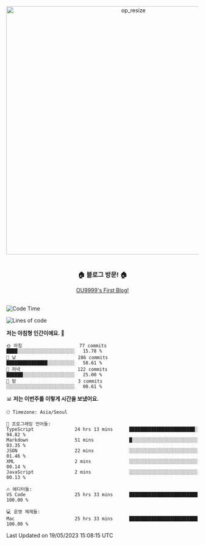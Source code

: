
<div align=center>
	<img width="650" alt="op_resize" src="https://user-images.githubusercontent.com/113419018/231088010-e65212ff-48c4-480d-bf25-7427638b6e93.png">
</div>
<br>
<div align=center>
	<h3>🏠 블로그 방문! 🏠</h3>
	<a href="https://ou9999-next-js-blog.vercel.app/">OU9999's First Blog!</a>
</div>

<br>

<!--START_SECTION:waka-->
![Code Time](http://img.shields.io/badge/Code%20Time-433%20hrs%2041%20mins-blue)

![Lines of code](https://img.shields.io/badge/%EC%A0%80%EB%8A%94%20%EC%97%AC%ED%83%9C%EA%B9%8C%EC%A7%80%20-1.7%20million%20%EC%A4%84%EC%9D%98%20%EC%BD%94%EB%93%9C%EB%A5%BC%20%EC%9E%91%EC%84%B1%ED%96%88%EC%96%B4%EC%9A%94.-blue)

**저는 아침형 인간이에요. 🐤** 

```text
🌞 아침                     77 commits          ████░░░░░░░░░░░░░░░░░░░░░   15.78 % 
🌆 낮　                     286 commits         ███████████████░░░░░░░░░░   58.61 % 
🌃 저녁                     122 commits         ██████░░░░░░░░░░░░░░░░░░░   25.00 % 
🌙 밤　                     3 commits           ░░░░░░░░░░░░░░░░░░░░░░░░░   00.61 % 
```


📊 **저는 이번주를 이렇게 시간을 보냈어요.** 

```text
🕑︎ Timezone: Asia/Seoul

💬 프로그래밍 언어들: 
TypeScript               24 hrs 13 mins      ████████████████████████░   94.82 % 
Markdown                 51 mins             █░░░░░░░░░░░░░░░░░░░░░░░░   03.35 % 
JSON                     22 mins             ░░░░░░░░░░░░░░░░░░░░░░░░░   01.46 % 
XML                      2 mins              ░░░░░░░░░░░░░░░░░░░░░░░░░   00.14 % 
JavaScript               2 mins              ░░░░░░░░░░░░░░░░░░░░░░░░░   00.13 % 

🔥 에디터들: 
VS Code                  25 hrs 33 mins      █████████████████████████   100.00 % 

💻 운영 체제들: 
Mac                      25 hrs 33 mins      █████████████████████████   100.00 % 
```


 Last Updated on 19/05/2023 15:08:15 UTC
<!--END_SECTION:waka-->
